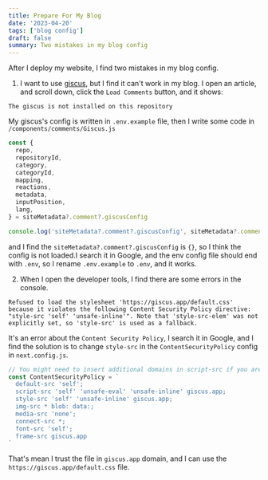 ```yaml
---
title: Prepare For My Blog
date: '2023-04-20'
tags: ['blog config']
draft: false
summary: Two mistakes in my blog config
---
```


After I deploy my website, I find two mistakes in my blog config.

1. I want to use [giscus](https://giscus.app/), but I find it can't work in my blog. I open an article, and scroll down, click the `Load Comments` button, and it shows:

```
The giscus is not installed on this repository
```

My giscus's config is written in `.env.example` file, then I write some code in `/components/comments/Giscus.js`

```js
const {
  repo,
  repositoryId,
  category,
  categoryId,
  mapping,
  reactions,
  metadata,
  inputPosition,
  lang,
} = siteMetadata?.comment?.giscusConfig

console.log('siteMetadata?.comment?.giscusConfig', siteMetadata?.comment?.giscusConfig)
```

and I find the `siteMetadata?.comment?.giscusConfig` is `{}`, so I think the config is not loaded.I search it in Google, and the env config file should end with `.env`, so I rename `.env.example` to `.env`, and it works.

2. When I open the developer tools, I find there are some errors in the console.

```
Refused to load the stylesheet 'https://giscus.app/default.css' because it violates the following Content Security Policy directive: "style-src 'self' 'unsafe-inline'". Note that 'style-src-elem' was not explicitly set, so 'style-src' is used as a fallback.
```

It's an error about the `Content Security Policy`, I search it in Google, and I find the solution is to change `style-src` in the `ContentSecurityPolicy` config in `next.config.js`.

```js
// You might need to insert additional domains in script-src if you are using external services
const ContentSecurityPolicy = `
  default-src 'self';
  script-src 'self' 'unsafe-eval' 'unsafe-inline' giscus.app;
  style-src 'self' 'unsafe-inline' giscus.app;
  img-src * blob: data:;
  media-src 'none';
  connect-src *;
  font-src 'self';
  frame-src giscus.app
`
```

That's mean I trust the file in `giscus.app` domain, and I can use the `https://giscus.app/default.css` file.
